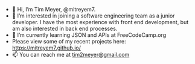 - 👋 Hi, I’m Tim Meyer, @mitreyem7.
- 👀 I’m interested in joining a software engineering team as a junior developer.  I have the most experience with front end development, but am also interested in back end processes.
- 🌱 I’m currently learning JSON and APIs at FreeCodeCamp.org
- Please view some of my recent projects here: https://mitreyem7.github.io/
- 📫 You can reach me at tim2meyer@gmail.com

<!---
mitreyem7/mitreyem7 is a ✨ special ✨ repository because its `README.md` (this file) appears on your GitHub profile.
You can click the Preview link to take a look at your changes.
--->
